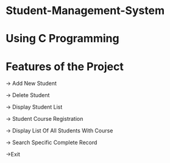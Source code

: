 # Student-Management-System
# Using C Programming

# Features of the Project

-> Add New Student

-> Delete Student

-> Display Student List

-> Student Course Registration

-> Display List Of All Students With Course
 
-> Search Specific Complete Record
 
->Exit
